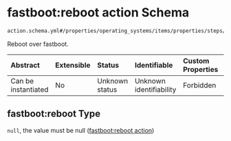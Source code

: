 # fastboot:reboot action Schema

```txt
action.schema.yml#/properties/operating_systems/items/properties/steps/items/properties/actions/items/properties/fastboot:reboot
```

Reboot over fastboot.

| Abstract            | Extensible | Status         | Identifiable            | Custom Properties | Additional Properties | Access Restrictions | Defined In                                                          |
| :------------------ | :--------- | :------------- | :---------------------- | :---------------- | :-------------------- | :------------------ | :------------------------------------------------------------------ |
| Can be instantiated | No         | Unknown status | Unknown identifiability | Forbidden         | Allowed               | none                | [device.schema.json*](../device.schema.json "open original schema") |

## fastboot:reboot Type

`null`, the value must be null ([fastboot:reboot action](device-properties-operating-systems-operating-system-properties-steps-step-properties-group-step-action-properties-fastbootreboot-action.md))
